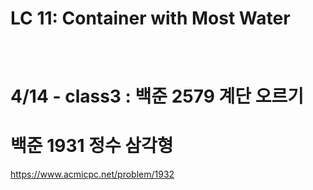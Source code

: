 # LC 11: Container with Most Water 

```python 




```

# 4/14 - class3 : 백준 2579 계단 오르기




# 백준 1931 정수 삼각형 
https://www.acmicpc.net/problem/1932
